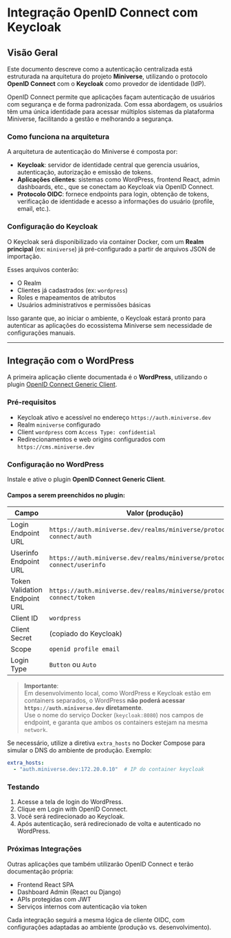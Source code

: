 # Integração OpenID Connect com Keycloak

## Visão Geral

Este documento descreve como a autenticação centralizada está estruturada na arquitetura do projeto **Miniverse**, utilizando o protocolo **OpenID Connect** com o **Keycloak** como provedor de identidade (IdP).

OpenID Connect permite que aplicações façam autenticação de usuários com segurança e de forma padronizada. Com essa abordagem, os usuários têm uma única identidade para acessar múltiplos sistemas da plataforma Miniverse, facilitando a gestão e melhorando a segurança.

### Como funciona na arquitetura

A arquitetura de autenticação do Miniverse é composta por:

- **Keycloak**: servidor de identidade central que gerencia usuários, autenticação, autorização e emissão de tokens.
- **Aplicações clientes**: sistemas como WordPress, frontend React, admin dashboards, etc., que se conectam ao Keycloak via OpenID Connect.
- **Protocolo OIDC**: fornece endpoints para login, obtenção de tokens, verificação de identidade e acesso a informações do usuário (profile, email, etc.).

### Configuração do Keycloak

O Keycloak será disponibilizado via container Docker, com um **Realm principal** (ex: `miniverse`) já pré-configurado a partir de arquivos JSON de importação.

Esses arquivos conterão:
- O Realm
- Clientes já cadastrados (ex: `wordpress`)
- Roles e mapeamentos de atributos
- Usuários administrativos e permissões básicas

Isso garante que, ao iniciar o ambiente, o Keycloak estará pronto para autenticar as aplicações do ecossistema Miniverse sem necessidade de configurações manuais.

---

## Integração com o WordPress

A primeira aplicação cliente documentada é o **WordPress**, utilizando o plugin [OpenID Connect Generic Client](https://wordpress.org/plugins/daggerhart-openid-connect-generic/).

### Pré-requisitos

- Keycloak ativo e acessível no endereço `https://auth.miniverse.dev`
- Realm `miniverse` configurado
- Client `wordpress` com `Access Type: confidential`
- Redirecionamentos e web origins configurados com `https://cms.miniverse.dev`

### Configuração no WordPress

Instale e ative o plugin **OpenID Connect Generic Client**.

#### Campos a serem preenchidos no plugin:

| Campo                         | Valor (produção)                                   | Valor (desenvolvimento/local com Docker)              |
|------------------------------|----------------------------------------------------|--------------------------------------------------------|
| Login Endpoint URL           | `https://auth.miniverse.dev/realms/miniverse/protocol/openid-connect/auth` | `http://keycloak:8080/realms/miniverse/protocol/openid-connect/auth` |
| Userinfo Endpoint URL        | `https://auth.miniverse.dev/realms/miniverse/protocol/openid-connect/userinfo` | `http://keycloak:8080/realms/miniverse/protocol/openid-connect/userinfo` |
| Token Validation Endpoint URL| `https://auth.miniverse.dev/realms/miniverse/protocol/openid-connect/token` | `http://keycloak:8080/realms/miniverse/protocol/openid-connect/token` |
| Client ID                    | `wordpress`                                        | `wordpress`                                            |
| Client Secret                | (copiado do Keycloak)                              | (copiado do Keycloak)                                  |
| Scope                        | `openid profile email`                             | `openid profile email`                                 |
| Login Type                   | `Button` ou `Auto`                                 | `Button`                                               |

> **Importante**:  
> Em desenvolvimento local, como WordPress e Keycloak estão em containers separados, o WordPress **não poderá acessar `https://auth.miniverse.dev` diretamente**.  
> Use o nome do serviço Docker (`keycloak:8080`) nos campos de endpoint, e garanta que ambos os containers estejam na mesma `network`.

Se necessário, utilize a diretiva `extra_hosts` no Docker Compose para simular o DNS do ambiente de produção. Exemplo:

```yaml
extra_hosts:
  - "auth.miniverse.dev:172.20.0.10"  # IP do container keycloak
```

### Testando
1. Acesse a tela de login do WordPress.
2. Clique em Login with OpenID Connect.
3. Você será redirecionado ao Keycloak.
4. Após autenticação, será redirecionado de volta e autenticado no WordPress.


### Próximas Integrações

Outras aplicações que também utilizarão OpenID Connect e terão documentação própria:

- Frontend React SPA
- Dashboard Admin (React ou Django)
- APIs protegidas com JWT
- Serviços internos com autenticação via token

Cada integração seguirá a mesma lógica de cliente OIDC, com configurações adaptadas ao ambiente (produção vs. desenvolvimento).